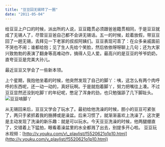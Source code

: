 ```yaml
---
title: "豆豆回无锡转了一圈"
date: "2011-05-04"
---
```


给豆豆上户口的时候，派出所的人说，豆豆籍贯必须跟爸爸籍贯相同，于是豆豆就成了无锡人了，尽管豆豆爸自己都不会讲无锡话。五一的时候，趁着放假，带豆豆回了一趟无锡，去拜见一下老家的叔叔阿姨们。豆豆表现可乖了：在众多亲戚面前不哭也不闹；谁都给抱；见了生人先给个笑脸，然后依依呀呀聊上几句；还为大家兴致勃勃的表演了翻身等高难动作，搞得人见人爱。最高兴的是豆豆的爷爷奶奶，直夸豆豆是完美大孙儿。

最近豆豆又学会了一些新本领。

上个星期，我抱他坐着的时候，他突然发现了自己的脚丫：咦，这怎么有两个肉呼呼的东西呢，还一动一动的，真好玩啊。于是就抱着脚丫，努力把嘴往上凑。不过豆豆显然还没到吃脚丫的年纪呢，憋足了浑身的劲，也只勉强舔了几下脚趾头。![](images/dsc01303.jpg "豆豆啃脚丫")

从无锡回来后，豆豆又学会了玩水了。最初给他洗澡的时候，胆小的豆豆可紧张了，两只手紧抓着我的胳膊或是澡盆。后来习惯了，就渐渐喜欢上洗澡了。这次更是主动发现了洗澡的新乐趣：就是可以玩水。今天豆豆洗澡的时候，他两腿绷直了，交错着上下猛拍，眼看着澡盆里的水全都溅了出去，别提多开心啦。 豆豆玩水视频：[http://v.youku.com/v\_playlist/f5520621o1p10.html](http://v.youku.com/v_playlist/f5520621o1p10.html)
